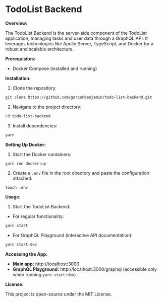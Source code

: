 # TodoList Backend

**Overview:**

The TodoList Backend is the server-side component of the TodoList application, managing tasks and user data through a GraphQL API. It leverages technologies like Apollo Server, TypeScript, and Docker for a robust and scalable architecture.

**Prerequisites:**

* Docker Compose (installed and running)

**Installation:**

1. Clone the repository:

```bash
git clone https://github.com/garconbenjamin/todo-list-backend.git
```

2. Navigate to the project directory:

```bash
cd todo-list-backend
```

3. Install dependencies:

```bash
yarn
```

**Setting Up Docker:**

1. Start the Docker containers:

```bash
yarn run docker:up
```

2. Create a `.env` file in the root directory and paste the configuration attached:

```
touch .env
```

**Usage:**

1. Start the TodoList Backend:

- For regular functionality:

```bash
yarn start
```

- For GraphQL Playground (interactive API documentation):

```bash
yarn start:dev
```

**Accessing the App:**

* **Main app:** http://localhost:3000 
* **GraphQL Playground:** http://localhost:3000/graphql (accessible only when running `yarn start:dev`)


**License:**

This project is open-source under the MIT License.

